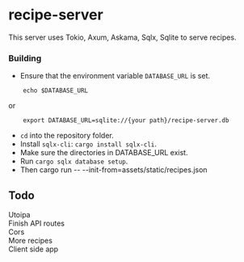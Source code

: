 # recipe-server
This server uses Tokio, Axum, Askama, Sqlx, Sqlite to serve recipes.

### Building
- Ensure that the environment variable `DATABASE_URL` is set.
```
    echo $DATABASE_URL
```
or 
```
    export DATABASE_URL=sqlite://{your path}/recipe-server.db
```
- `cd` into the repository folder.
- Install `sqlx-cli`: `cargo install sqlx-cli`.
- Make sure the directories in DATABASE_URL exist.
- Run `cargo sqlx database setup`.
- Then cargo run -- --init-from=assets/static/recipes.json

## Todo
Utoipa\
Finish API routes\
Cors\
More recipes\
Client side app
